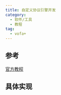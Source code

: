 ```yaml
---
title: 自定义协议引擎开发
category:
  - 软件/工具
  - 教程
tag:
  - vofa+
---
```


## 参考

[官方教程](https://www.vofa.plus/docs/learning/dataengines/development)

## 具体实现
